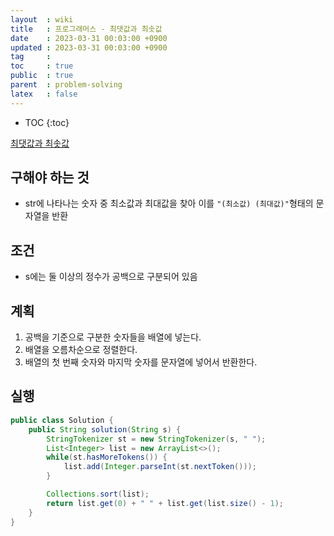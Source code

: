 ```yaml
---
layout  : wiki
title   : 프로그래머스 - 최댓값과 최솟값
date    : 2023-03-31 00:03:00 +0900
updated : 2023-03-31 00:03:00 +0900
tag     : 
toc     : true
public  : true
parent  : problem-solving
latex   : false
---
```


* TOC
{:toc}

[최댓값과 최솟값](https://school.programmers.co.kr/learn/courses/30/lessons/12939)

## 구해야 하는 것
- str에 나타나는 숫자 중 최소값과 최대값을 찾아 이를 `"(최소값) (최대값)"`형태의 문자열을 반환

## 조건
- s에는 둘 이상의 정수가 공백으로 구분되어 있음

## 계획
1. 공백을 기준으로 구분한 숫자들을 배열에 넣는다.
2. 배열을 오름차순으로 정렬한다.
3. 배열의 첫 번째 숫자와 마지막 숫자를 문자열에 넣어서 반환한다.

## 실행
```java
public class Solution {
    public String solution(String s) {
        StringTokenizer st = new StringTokenizer(s, " ");
        List<Integer> list = new ArrayList<>();
        while(st.hasMoreTokens()) {
            list.add(Integer.parseInt(st.nextToken()));
        }

        Collections.sort(list);
        return list.get(0) + " " + list.get(list.size() - 1);
    }
}
```
